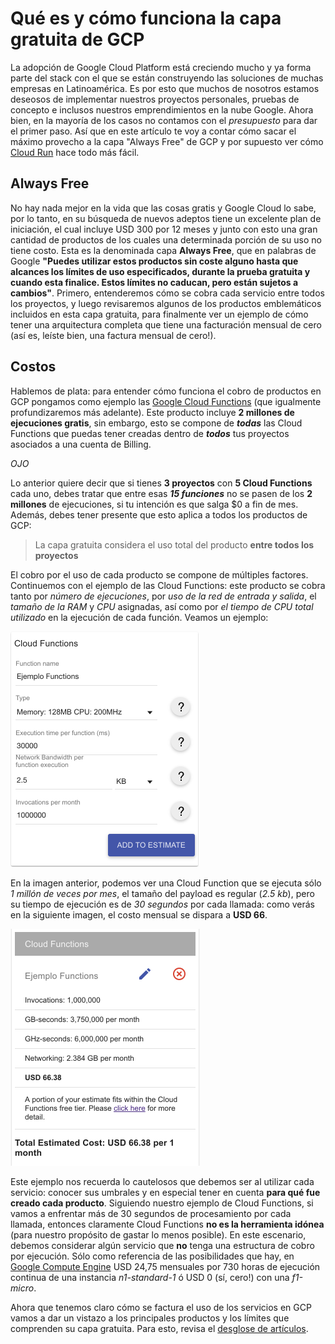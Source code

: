 # Qué es y cómo funciona la capa gratuita de GCP

La adopción de Google Cloud Platform está creciendo mucho y ya forma parte del stack con el que se están construyendo las soluciones de muchas empresas en Latinoamérica. Es por esto que muchos de nosotros estamos deseosos de implementar nuestros proyectos personales, pruebas de concepto e inclusos nuestros emprendimientos en la nube Google.
Ahora bien, en la mayoría de los casos no contamos con el $presupuesto$ para dar el primer paso. Así que en este artículo te voy a contar cómo sacar el máximo provecho a la capa "Always Free" de GCP y por supuesto ver cómo [Cloud Run](https://cloud.google.com/run/) hace todo más fácil.

## Always Free

No hay nada mejor en la vida que las cosas gratis y Google Cloud lo sabe, por lo tanto, en su búsqueda de nuevos adeptos tiene un excelente plan de iniciación, el cual incluye USD 300 por 12 meses y junto con esto una gran cantidad de productos de los cuales una determinada porción de su uso no tiene costo. Esta es la denominada capa __Always Free__, que en palabras de Google __"Puedes utilizar estos productos sin coste alguno hasta que alcances los límites de uso especificados, durante la prueba gratuita y cuando esta finalice. Estos límites no caducan, pero están sujetos a cambios"__. Primero, entenderemos cómo se cobra cada servicio entre todos los proyectos, y luego revisaremos algunos de los productos emblemáticos incluidos en esta capa gratuita, para finalmente ver un ejemplo de cómo tener una arquitectura completa que tiene una facturación mensual de cero (así es, leíste bien, una factura mensual de cero!).

## Costos

Hablemos de plata: para entender cómo funciona el cobro de productos en GCP pongamos como ejemplo las [Google Cloud Functions](https://cloud.google.com/functions/) (que igualmente profundizaremos más adelante). Este producto incluye __2 millones de ejecuciones gratis__, sin embargo, esto se compone de __*todas*__ las Cloud Functions que puedas tener creadas dentro de __*todos*__ tus proyectos asociados a una cuenta de Billing.

_*OJO*_

Lo anterior quiere decir que si tienes __3 proyectos__ con __5 Cloud Functions__ cada uno, debes tratar que entre esas __*15 funciones*__ no se pasen de los __2 millones__ de ejecuciones, si tu intención es que salga $0 a fin de mes. Además, debes tener presente que esto aplica a todos los productos de GCP:

> La capa gratuita considera el uso total del producto __entre todos los proyectos__

El cobro por el uso de cada producto se compone de múltiples factores. Continuemos con el ejemplo de las Cloud Functions: este producto se cobra tanto por *número de ejecuciones*, por *uso de la red de entrada y salida*, el *tamaño de la RAM* y *CPU* asignadas, así como por *el tiempo de CPU total utilizado* en la ejecución de cada función. Veamos un ejemplo:

![](/images/chapter-1/cloud_functions/cloud_functions_ejemplo1.png)

En la imagen anterior, podemos ver una Cloud Function que se ejecuta sólo *1 millón de veces por mes*, el tamaño del payload es regular (*2.5 kb*), pero su tiempo de ejecución es de *30 segundos* por cada llamada: como verás en la siguiente imagen, el costo mensual se dispara a __USD 66__.

![](/images/chapter-1/cloud_functions/cloud_functions_ejemplo2.png)

Este ejemplo nos recuerda lo cautelosos que debemos ser al utilizar cada servicio: conocer sus umbrales y en especial tener en cuenta __para qué fue creado cada producto__. Siguiendo nuestro ejemplo de Cloud Functions, si vamos a enfrentar más de 30 segundos de procesamiento por cada llamada, entonces claramente Cloud Functions __no es la herramienta idónea__ (para nuestro propósito de gastar lo menos posible). En este escenario, debemos considerar algún servicio que __no__ tenga una estructura de cobro por ejecución. Sólo como referencia de las posibilidades que hay, en [Google Compute Engine](https://cloud.google.com/compute/) USD 24,75 mensuales por 730 horas de ejecución continua de una instancia *n1-standard-1* ó USD 0 (sí, cero!) con una *f1-micro*.

Ahora que tenemos claro cómo se factura el uso de los servicios en GCP vamos a dar un vistazo a los principales productos y los límites que comprenden su capa gratuita. Para esto, revisa el [desglose de artículos](/chapters/chapter_1/index.md).
